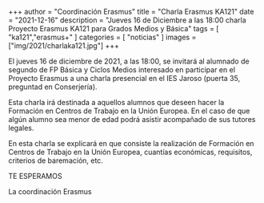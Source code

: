 +++
author = "Coordinación Erasmus"
title = "Charla Erasmus KA121"
date = "2021-12-16"
description = "Jueves 16 de Diciembre a las 18:00 charla Proyecto Erasmus KA121 para Grados Medios y Básica"
tags = [
    "ka121","erasmus+"
]
categories = [
    "noticias"
]
images  = ["img/2021/charlaka121.jpg"]
+++

El jueves 16 de diciembre de 2021, a las 18:00, se invitará al alumnado de segundo de FP Básica y Ciclos Medios interesado en participar en el Proyecto Erasmus a una charla presencial en el IES Jaroso (puerta 35, preguntad en Conserjería). 

Esta charla irá destinada a aquellos alumnos que deseen hacer la Formación en Centros de Trabajo en la Unión Europea. En el caso de que algún alumno sea menor de edad podrá asistir acompañado de sus tutores legales. 

En esta charla se explicará en que consiste la realización de Formación en Centros de Trabajo en la Unión Europea, cuantías económicas, requisitos, criterios de baremación, etc. 


TE ESPERAMOS

La coordinación Erasmus

